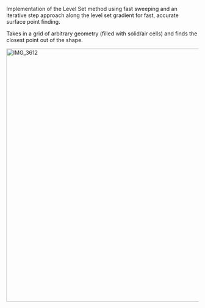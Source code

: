 Implementation of the Level Set method using fast sweeping and an iterative step approach along the level set gradient for fast, accurate surface point finding.

Takes in a grid of arbitrary geometry (filled with solid/air cells) and finds the closest point out of the shape.

<img width="814" height="664" alt="IMG_3612" src="https://github.com/user-attachments/assets/e84798bb-e893-4222-abdc-576a11505e83" />
